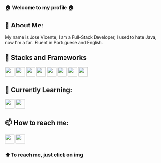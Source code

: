 ### :house: Welcome to my profile :house:

## :wave: About Me:
My name is Jose Vicente, 
I am a Full-Stack Developer,
I used to hate Java, now I'm a fan.
Fluent in Portuguese and English.


## :wrench:	Stacks and Frameworks
<img src="https://cdn.jsdelivr.net/gh/devicons/devicon@latest/icons/angular/angular-original.svg" width="30px" /> <img src="https://cdn.jsdelivr.net/gh/devicons/devicon/icons/react/react-original.svg" width="30px" /> <img src="https://cdn.jsdelivr.net/gh/devicons/devicon/icons/typescript/typescript-original.svg" width="30px" /> <img src="https://cdn.jsdelivr.net/gh/devicons/devicon/icons/javascript/javascript-original.svg" width="30px" /> <img src="https://cdn.jsdelivr.net/gh/devicons/devicon/icons/bootstrap/bootstrap-original.svg" width="30px" /> <img src="https://cdn.jsdelivr.net/gh/devicons/devicon/icons/firebase/firebase-plain.svg" width="30px" /> <img src="https://cdn.jsdelivr.net/gh/devicons/devicon/icons/nodejs/nodejs-original.svg" width="30px"/> <img src="https://cdn.jsdelivr.net/gh/devicons/devicon@latest/icons/java/java-original.svg" width="30px" />
           


## 🔭 Currently Learning:
<img src="https://cdn.jsdelivr.net/gh/devicons/devicon/icons/jest/jest-plain.svg" width="30px" /> <img src="https://cdn.jsdelivr.net/gh/devicons/devicon/icons/python/python-original.svg" width="30px" />




## 📫 How to reach me:
<a href="https://www.linkedin.com/in/jose-pedro-garcia-vicente-11ba5b9a/" target="_blank"><img src="https://cdn.jsdelivr.net/gh/devicons/devicon/icons/linkedin/linkedin-original.svg" width="30px" /></a> <a href="https://wa.me/5562991017099" target="_blank"> <img src="https://user-images.githubusercontent.com/91393322/215917697-0d0d91c9-f9a1-434d-a1aa-23b92a35fb82.png" width="30px" /></a>

 ### :arrow_up:To reach me, just click on img

